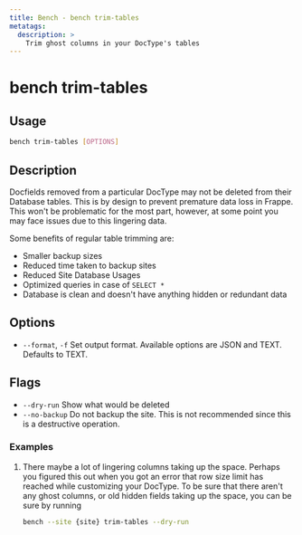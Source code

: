 ```yaml
---
title: Bench - bench trim-tables
metatags:
  description: >
    Trim ghost columns in your DocType's tables
---
```


# bench trim-tables

## Usage

```bash
bench trim-tables [OPTIONS]
```

## Description

Docfields removed from a particular DocType may not be deleted from their
Database tables. This is by design to prevent premature data loss in Frappe.
This won't be problematic for the most part, however, at some point you may face
issues due to this lingering data.

Some benefits of regular table trimming are:

- Smaller backup sizes
- Reduced time taken to backup sites
- Reduced Site Database Usages
- Optimized queries in case of `SELECT *`
- Database is clean and doesn't have anything hidden or redundant data

## Options

 - `--format`, `-f` Set output format. Available options are JSON and TEXT.
   Defaults to TEXT.

## Flags

 - `--dry-run` Show what would be deleted
 - `--no-backup` Do not backup the site. This is not recommended since this is a
   destructive operation.

### Examples

1. There maybe a lot of lingering columns taking up the space. Perhaps you figured this out
    when you got an error that row size limit has reached while customizing your DocType. To
    be sure that there aren't any ghost columns, or old hidden fields taking up the space, you
    can be sure by running

    ```bash
    bench --site {site} trim-tables --dry-run
    ```
